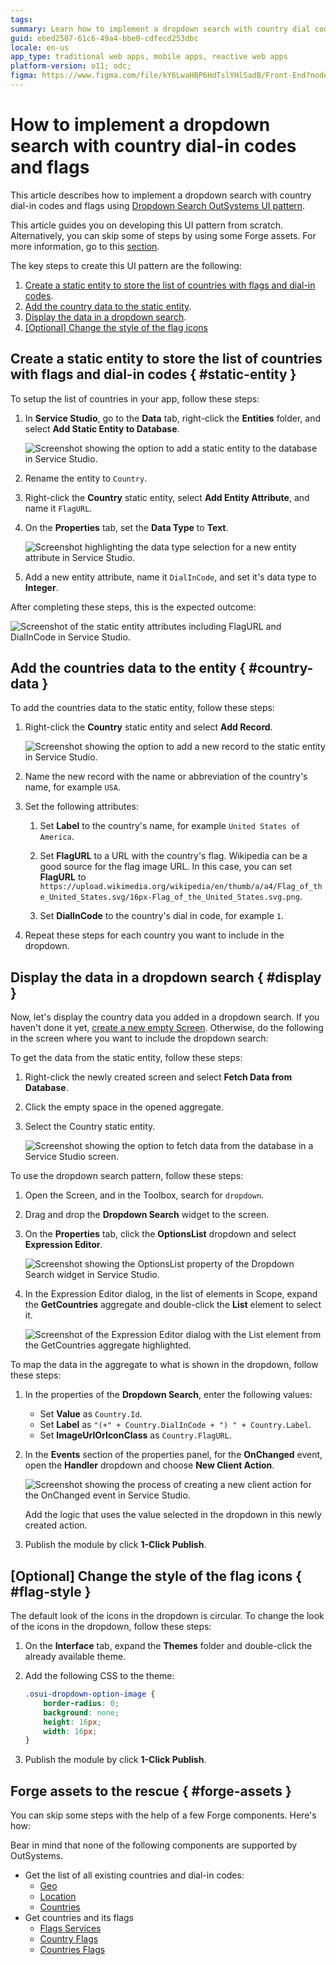```yaml
---
tags:
summary: Learn how to implement a dropdown search with country dial codes and flags.
guid: ebed2507-61c6-49a4-bbe0-cdfecd253dbc
locale: en-us
app_type: traditional web apps, mobile apps, reactive web apps
platform-version: o11; odc;
figma: https://www.figma.com/file/kY6LwaHBP6HdTslYHlSadB/Front-End?node-id=1242:644
---
```


# How to implement a dropdown search with country dial-in codes and flags

This article describes how to implement a dropdown search with country dial-in codes and flags using [Dropdown Search OutSystems UI pattern](https://success.outsystems.com/documentation/11/developing_an_application/design_ui/patterns/using_mobile_and_reactive_patterns/interaction/dropdown_search/).

This article guides you on developing this UI pattern from scratch. Alternatively, you can skip some of steps by using some Forge assets. For more information, go to this [section](#forge-assets).

The key steps to create this UI pattern are the following:

1. [Create a static entity to store the list of countries with flags and dial-in codes](#static-entity).
1. [Add the country data to the static entity](#country-data).
1. [Display the data in a dropdown search](#display).
1. [[Optional] Change the style of the flag icons](#flag-style)

## Create a static entity to store the list of countries with flags and dial-in codes { #static-entity }

To setup the list of countries in your app, follow these steps:

1. In **Service Studio**, go to the **Data** tab, right-click the **Entities** folder, and select **Add Static Entity to Database**.

    ![Screenshot showing the option to add a static entity to the database in Service Studio.](images/countrydropdown001-ss.png "Adding a Static Entity to Database")

1. Rename the entity to `Country`.

1. Right-click the **Country** static entity, select **Add Entity Attribute**, and name it `FlagURL`.

1. On the **Properties** tab, set the **Data Type** to **Text**.

    ![Screenshot highlighting the data type selection for a new entity attribute in Service Studio.](images/countrydropdown002-ss.png "Setting Data Type for Entity Attribute")

1. Add a new entity attribute, name it `DialInCode`, and set it's data type to **Integer**. 

After completing these steps, this is the expected outcome:

![Screenshot of the static entity attributes including FlagURL and DialInCode in Service Studio.](images/countrydropdown003-ss.png "Static Entity Attributes Overview")

## Add the countries data to the entity { #country-data }

To add the countries data to the static entity, follow these steps:

1. Right-click the **Country** static entity and select **Add Record**.

    ![Screenshot showing the option to add a new record to the static entity in Service Studio.](images/countrydropdown004-ss.png "Adding a New Record to Static Entity")

1. Name the new record with the name or abbreviation of the country's name, for example `USA`.

1. Set the following attributes:

    1. Set **Label** to the country's name, for example `United States of America`.

    1. Set **FlagURL** to a URL with the country's flag. Wikipedia can be a good source for the flag image URL. In this case, you can set **FlagURL** to  `https://upload.wikimedia.org/wikipedia/en/thumb/a/a4/Flag_of_the_United_States.svg/16px-Flag_of_the_United_States.svg.png`.

    1. Set **DialInCode** to the country's dial in code, for example `1`.

1. Repeat these steps for each country you want to include in the dropdown.

## Display the data in a dropdown search { #display }

Now, let's display the country data you added in a dropdown search. If you haven't done it yet, [create a new empty Screen](https://success.outsystems.com/documentation/11/developing_an_application/design_ui/screen/). Otherwise, do the following in the screen where you want to include the dropdown search:

To get the data from the static entity, follow these steps:

1. Right-click the newly created screen and select **Fetch Data from Database**.

1. Click the empty space in the opened aggregate.

1. Select the Country static entity.

    ![Screenshot showing the option to fetch data from the database in a Service Studio screen.](images/countrydropdown005-ss.png "Fetching Data from Database")

To use the dropdown search pattern, follow these steps:

1. Open the Screen, and in the Toolbox, search for ``dropdown``.

1. Drag and drop the **Dropdown Search** widget to the screen.

1. On the **Properties** tab, click the **OptionsList** dropdown and select **Expression Editor**.

    ![Screenshot showing the OptionsList property of the Dropdown Search widget in Service Studio.](images/countrydropdown006-ss.png "Dropdown Search Options List")

1. In the Expression Editor dialog, in the list of elements in Scope, expand the **GetCountries** aggregate and double-click the **List** element to select it.

    ![Screenshot of the Expression Editor dialog with the List element from the GetCountries aggregate highlighted.](images/countrydropdown007-ss.png "Selecting List Element in Expression Editor")

To map the data in the aggregate to what is shown in the dropdown, follow these steps:

1. In the properties of the **Dropdown Search**, enter the following values:

    * Set **Value** as `Country.Id`.
    * Set **Label** as `"(+" + Country.DialInCode + ") " + Country.Label`.
    * Set **ImageUrlOrIconClass** as `Country.FlagURL`.

1. In the **Events** section of the properties panel, for the **OnChanged** event, open the **Handler** dropdown and choose **New Client Action**.

    ![Screenshot showing the process of creating a new client action for the OnChanged event in Service Studio.](images/countrydropdown008-ss.png "Creating New Client Action for OnChanged Event")

    <div class="info" markdown="1">

    Add the logic that uses the value selected in the dropdown in this newly created action.

    </div>

1. Publish the module by click **1-Click Publish**.

## [Optional] Change the style of the flag icons { #flag-style }

The default look of the icons in the dropdown is circular. To change the look of the icons in the dropdown, follow these steps:

1. On the **Interface** tab, expand the **Themes** folder and double-click the already available theme.

1. Add the following CSS to the theme:

    ```css
    .osui-dropdown-option-image {
        border-radius: 0;
        background: none;
        height: 16px;
        width: 16px;
    } 
    ```

1. Publish the module by click **1-Click Publish**.

## Forge assets to the rescue { #forge-assets }

You can skip some steps with the help of a few Forge components. Here's how:

<div class="info" markdown="1">

Bear in mind that none of the following components are supported by OutSystems.

</div>

* Get the list of all existing countries and dial-in codes:
    * [Geo](https://www.outsystems.com/forge/component-overview/439/geo)
    * [Location](https://www.outsystems.com/forge/component-overview/906/location)
    * [Countries](https://www.outsystems.com/forge/component-overview/7931/countries)
* Get countries and its flags
    * [Flags Services](https://www.outsystems.com/forge/component-overview/14259/flags-services)
    * [Country Flags](https://www.outsystems.com/forge/component-overview/11309/country-flags)
    * [Countries Flags](https://www.outsystems.com/forge/component-overview/12668/countries-flags)
